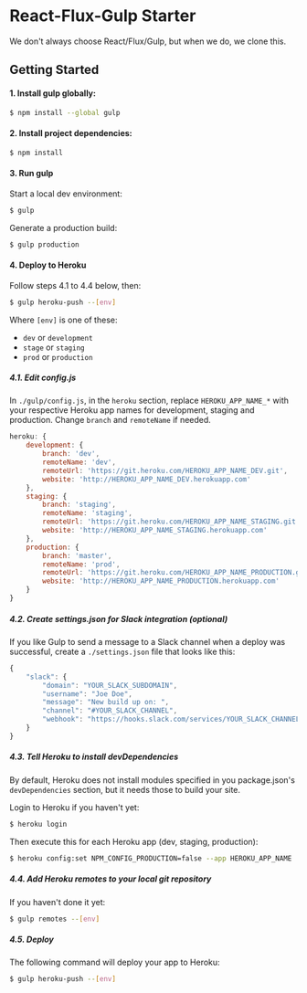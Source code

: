 # React-Flux-Gulp Starter

We don't always choose React/Flux/Gulp, but when we do, we clone this.

## Getting Started

#### 1. Install gulp globally:

```sh
$ npm install --global gulp
```

#### 2. Install project dependencies:

```sh
$ npm install
```

#### 3. Run gulp

Start a local dev environment:

```sh
$ gulp
```

Generate a production build:

```sh
$ gulp production
```

#### 4. Deploy to Heroku

Follow steps 4.1 to 4.4 below, then:

```sh
$ gulp heroku-push --[env]
```

Where `[env]` is one of these:

- `dev` or `development`
- `stage` or `staging`
- `prod` or `production`

##### 4.1. Edit config.js

In `./gulp/config.js`, in the `heroku` section, replace `HEROKU_APP_NAME_*` with your respective Heroku app names for development, staging and production. Change `branch` and `remoteName` if needed.

```js
heroku: {
    development: {
        branch: 'dev',
        remoteName: 'dev',
        remoteUrl: 'https://git.heroku.com/HEROKU_APP_NAME_DEV.git',
        website: 'http://HEROKU_APP_NAME_DEV.herokuapp.com'
    },
    staging: {
        branch: 'staging',
        remoteName: 'staging',
        remoteUrl: 'https://git.heroku.com/HEROKU_APP_NAME_STAGING.git',
        website: 'http://HEROKU_APP_NAME_STAGING.herokuapp.com'
    },
    production: {
        branch: 'master',
        remoteName: 'prod',
        remoteUrl: 'https://git.heroku.com/HEROKU_APP_NAME_PRODUCTION.git',
        website: 'http://HEROKU_APP_NAME_PRODUCTION.herokuapp.com'
    }
}
```

##### 4.2. Create settings.json for Slack integration (optional)

If you like Gulp to send a message to a Slack channel when a deploy was successful, create a `./settings.json` file that looks like this:

```js
{
    "slack": {
        "domain": "YOUR_SLACK_SUBDOMAIN",
        "username": "Joe Doe",
        "message": "New build up on: ",
        "channel": "#YOUR_SLACK_CHANNEL",
        "webhook": "https://hooks.slack.com/services/YOUR_SLACK_CHANNEL_WEBHOOK"
    }
}
```

##### 4.3. Tell Heroku to install devDependencies

By default, Heroku does not install modules specified in you package.json's `devDependencies` section, but it needs those to build your site.

Login to Heroku if you haven't yet:

```sh
$ heroku login
```

Then execute this for each Heroku app (dev, staging, production):

```sh
$ heroku config:set NPM_CONFIG_PRODUCTION=false --app HEROKU_APP_NAME
```

##### 4.4. Add Heroku remotes to your local git repository

If you haven't done it yet:

```sh
$ gulp remotes --[env]
```

##### 4.5. Deploy

The following command will deploy your app to Heroku:

```sh
$ gulp heroku-push --[env]
```


